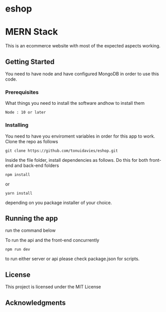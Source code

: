# eshop
# MERN Stack 

This is an ecommerce website with most of the expected aspects working. 

## Getting Started

You need to have node and have configured MongoDB in order to use this code.

### Prerequisites

What things you need to install the software andhow to install them

```
Node : 10 or later
```

### Installing

You need to have you enviroment variables in order for this app to work. Clone the repo as follows


```
git clone https://github.com/tonuidavies/eshop.git
```
Inside the file folder, install dependencies as follows. Do this for both front-end and back-end folders

```
npm install
```
or

```
yarn install
```
depending on you package installer of your choice.

## Running the app

run the command below

To run the api and the front-end concurrently

```
npm run dev
```
to run either server or api please check package.json for scripts.


## License

This project is licensed under the MIT License 

## Acknowledgments
